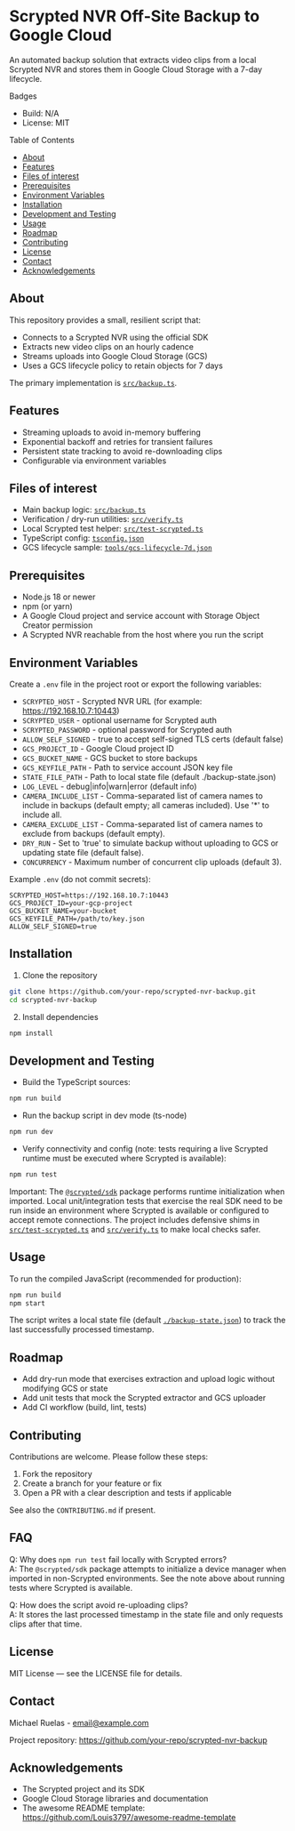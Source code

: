 # Scrypted NVR Off‑Site Backup to Google Cloud

An automated backup solution that extracts video clips from a local Scrypted NVR and stores them in Google Cloud Storage with a 7-day lifecycle.

Badges

- Build: N/A
- License: MIT

Table of Contents

- [About](#about)
- [Features](#features)
- [Files of interest](#files-of-interest)
- [Prerequisites](#prerequisites)
- [Environment Variables](#environment-variables)
- [Installation](#installation)
- [Development and Testing](#development-and-testing)
- [Usage](#usage)
- [Roadmap](#roadmap)
- [Contributing](#contributing)
- [License](#license)
- [Contact](#contact)
- [Acknowledgements](#acknowledgements)

## About

This repository provides a small, resilient script that:

- Connects to a Scrypted NVR using the official SDK
- Extracts new video clips on an hourly cadence
- Streams uploads into Google Cloud Storage (GCS)
- Uses a GCS lifecycle policy to retain objects for 7 days

The primary implementation is [`src/backup.ts`](src/backup.ts:1).

## Features

- Streaming uploads to avoid in-memory buffering
- Exponential backoff and retries for transient failures
- Persistent state tracking to avoid re-downloading clips
- Configurable via environment variables

## Files of interest

- Main backup logic: [`src/backup.ts`](src/backup.ts:1)
- Verification / dry-run utilities: [`src/verify.ts`](src/verify.ts:1)
- Local Scrypted test helper: [`src/test-scrypted.ts`](src/test-scrypted.ts:1)
- TypeScript config: [`tsconfig.json`](tsconfig.json:1)
- GCS lifecycle sample: [`tools/gcs-lifecycle-7d.json`](tools/gcs-lifecycle-7d.json:1)

## Prerequisites

- Node.js 18 or newer
- npm (or yarn)
- A Google Cloud project and service account with Storage Object Creator permission
- A Scrypted NVR reachable from the host where you run the script

## Environment Variables

Create a `.env` file in the project root or export the following variables:

- `SCRYPTED_HOST` - Scrypted NVR URL (for example: https://192.168.10.7:10443)
- `SCRYPTED_USER` - optional username for Scrypted auth
- `SCRYPTED_PASSWORD` - optional password for Scrypted auth
- `ALLOW_SELF_SIGNED` - true to accept self-signed TLS certs (default false)
- `GCS_PROJECT_ID` - Google Cloud project ID
- `GCS_BUCKET_NAME` - GCS bucket to store backups
- `GCS_KEYFILE_PATH` - Path to service account JSON key file
- `STATE_FILE_PATH` - Path to local state file (default ./backup-state.json)
- `LOG_LEVEL` - debug|info|warn|error (default info)
- `CAMERA_INCLUDE_LIST` - Comma-separated list of camera names to include in backups (default empty; all cameras included). Use '*' to include all.
- `CAMERA_EXCLUDE_LIST` - Comma-separated list of camera names to exclude from backups (default empty).
- `DRY_RUN` - Set to 'true' to simulate backup without uploading to GCS or updating state file (default false).
- `CONCURRENCY` - Maximum number of concurrent clip uploads (default 3).

Example `.env` (do not commit secrets):

```
SCRYPTED_HOST=https://192.168.10.7:10443
GCS_PROJECT_ID=your-gcp-project
GCS_BUCKET_NAME=your-bucket
GCS_KEYFILE_PATH=/path/to/key.json
ALLOW_SELF_SIGNED=true
```

## Installation

1. Clone the repository

```bash
git clone https://github.com/your-repo/scrypted-nvr-backup.git
cd scrypted-nvr-backup
```

2. Install dependencies

```bash
npm install
```

## Development and Testing

- Build the TypeScript sources:

```bash
npm run build
```

- Run the backup script in dev mode (ts-node)

```bash
npm run dev
```

- Verify connectivity and config (note: tests requiring a live Scrypted runtime must be executed where Scrypted is available):

```bash
npm run test
```

Important: The [`@scrypted/sdk`](https://www.npmjs.com/package/@scrypted/sdk) package performs runtime initialization when imported. Local unit/integration tests that exercise the real SDK need to be run inside an environment where Scrypted is available or configured to accept remote connections. The project includes defensive shims in [`src/test-scrypted.ts`](src/test-scrypted.ts:1) and [`src/verify.ts`](src/verify.ts:1) to make local checks safer.

## Usage

To run the compiled JavaScript (recommended for production):

```bash
npm run build
npm start
```

The script writes a local state file (default [`./backup-state.json`](./backup-state.json:1)) to track the last successfully processed timestamp.

## Roadmap

- Add dry-run mode that exercises extraction and upload logic without modifying GCS or state
- Add unit tests that mock the Scrypted extractor and GCS uploader
- Add CI workflow (build, lint, tests)

## Contributing

Contributions are welcome. Please follow these steps:

1. Fork the repository
2. Create a branch for your feature or fix
3. Open a PR with a clear description and tests if applicable

See also the `CONTRIBUTING.md` if present.

## FAQ

Q: Why does `npm run test` fail locally with Scrypted errors?  
A: The `@scrypted/sdk` package attempts to initialize a device manager when imported in non-Scrypted environments. See the note above about running tests where Scrypted is available.

Q: How does the script avoid re-uploading clips?  
A: It stores the last processed timestamp in the state file and only requests clips after that time.

## License

MIT License — see the LICENSE file for details.

## Contact

Michael Ruelas - [email@example.com](mailto:email@example.com)

Project repository: https://github.com/your-repo/scrypted-nvr-backup

## Acknowledgements

- The Scrypted project and its SDK
- Google Cloud Storage libraries and documentation
- The awesome README template: https://github.com/Louis3797/awesome-readme-template